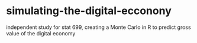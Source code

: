 # simulating-the-digital-ecconony
independent study for stat 699, creating a Monte Carlo in R to predict gross value of the digital economy 
